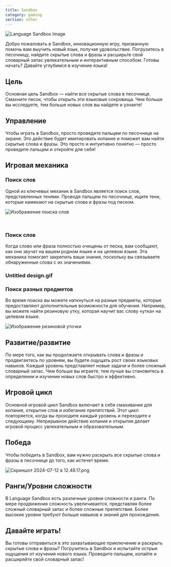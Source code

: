 ```yaml
---
title: Sandbox
category: gaming
section: other
---
```

![Language Sandbox Image](https://help.Studycat.com/hc/article_attachments/34873193987353)

Добро пожаловать в Sandbox, инновационную игру, призванную помочь вам выучить новый язык, получая удовольствие. Погрузитесь в песочницу, найдите скрытые слова и фразы и расширьте свой словарный запас увлекательным и интерактивным способом. Готовы начать? Давайте углубимся в изучение языка!

## Цель

Основная цель Sandbox — найти все скрытые слова в песочнице. Смахните песок, чтобы открыть эти языковые сокровища. Чем больше вы исследуете, тем больше новых слов вы найдете и узнаете!

## Управление

Чтобы играть в Sandbox, просто проведите пальцем по песочнице на экране. Это действие будет имитировать копание и поможет вам найти скрытые слова и фразы. Это просто и интуитивно понятно — просто проведите пальцем и откройте для себя!

## Игровая механика

### Поиск слов

Одной из ключевых механик в Sandbox является поиск слов, представленных тенями. Проводя пальцем по песочнице, ищите тени, которые намекают на скрытые слова и фразы под песком.

![Изображение поиска слов](https://help.Studycat.com/hc/article_attachments/34873193990169)

 

### Поиск слов

Когда слово или фраза полностью очищены от песка, вам сообщают, как они звучат на вашем родном языке и на целевом языке. Эта механика помогает закрепить ваши знания, поскольку вы связываете обнаруженные слова с их значениями.

### Untitled design.gif

### Поиск разных предметов

Во время поиска вы можете наткнуться на разные предметы, которые предоставляют дополнительные возможности для обучения. Например, вы можете найти резиновую утку, которая научит вас слову «утка» на целевом языке.

![Изображение резиновой уточки](https://help.Studycat.com/hc/article_attachments/34873210402585)

## Развитие/развитие

По мере того, как вы продолжаете открывать слова и фразы и продвигаетесь по уровням, вы будете ощущать рост своих языковых навыков. Каждый уровень представляет новые задачи и более сложный словарный запас. Чем больше вы играете, тем лучше вы становитесь в определении и изучении новых слов быстро и эффективно.

## Игровой цикл

Основной игровой цикл Sandbox включает в себя смахивание для копания, открытие слов и избегание препятствий. Этот цикл повторяется, когда вы проходите каждый уровень и переходите к следующему. Непрерывное действие копания и открытия делает игровой процесс увлекательным и образовательным.

## Победа

Чтобы победить в Sandbox, вам нужно раскрыть все скрытые слова и фразы в песочнице до того, как истечет время.

![Скриншот 2024-07-12 в 12.48.17.png](https://help.Studycat.com/hc/article_attachments/34967564471577)

## Ранги/Уровни сложности

В Language Sandbox есть различные уровни сложности и ранги. По мере продвижения сложность увеличивается, представляя более сложный словарный запас и более сложные препятствия. Более высокие уровни требуют больше навыков и знаний для прохождения.

## Давайте играть!

Вы готовы отправиться в это захватывающее приключение и раскрыть скрытые слова и фразы? Погрузитесь в Sandbox и испытайте острые ощущения от изучения нового языка. Проведите пальцем, копайте и расширяйте свой словарный запас!